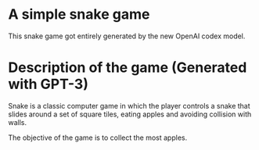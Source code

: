 # A simple snake game

This snake game got entirely generated by the new OpenAI codex model.


# Description of the game (Generated with GPT-3)
Snake is a classic computer game in which the player controls a snake that slides around a set of square tiles, eating apples and avoiding collision with walls.

The objective of the game is to collect the most apples.